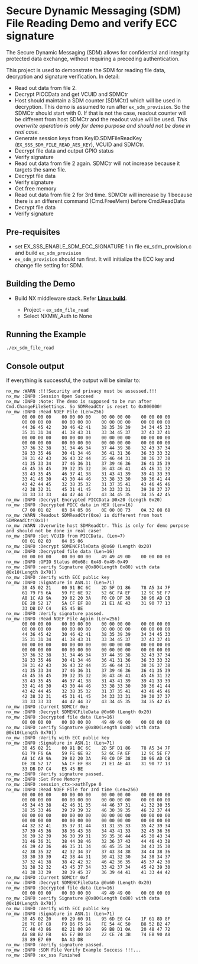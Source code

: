 # Secure Dynamic Messaging (SDM) File Reading Demo and verify ECC signature

The Secure Dynamic Messaging (SDM) allows for confidential and integrity
protected data exchange, without requiring a preceding authentication.

This project is used to demonstrate the SDM for reading file data, decryption and signature verification. In detail:

-   Read out data from file 2.
-   Decrypt PICCData and get VCUID and SDMCtr
-   Host should maintain a SDM counter (SDMCtr) which will be used in decryption.
    This demo is assumed to run after `ex_sdm_provision`. So the SDMCtr should
    start with 0. If that is not the case, readout counter will be different from host
    SDMCtr and the readout value will be used. *This overwrite operation is only for demo
    purpose and should not be done in real case.*
-   Generate session keys from KeyID.SDMFileReadKey (`EX_SSS_SDM_FILE_READ_AES_KEY`), VCUID and SDMCtr.
-   Decrypt file data and output GPIO status
-   Verify signature
-   Read out data from file 2 again. SDMCtr will not increase because it targets the same file.
-   Decrypt file data
-   Verify signature
-   Get free memory
-   Read out data from file 2 for 3rd time. SDMCtr will increase by
    1 because there is an different command (Cmd.FreeMem) before
    Cmd.ReadData
-   Decrypt file data
-   Verify signature


## Pre-requisites

-   set EX_SSS_ENABLE_SDM_ECC_SIGNATURE 1 in file ex_sdm_provision.c and build `ex_sdm_provision`
-   `ex_sdm_provision` should run first. It will initialize the ECC key and change file setting for SDM.

## Building the Demo

- Build NX middleware stack. Refer [**Linux build**](../../../../doc/linux/readme.md).

  - Project - `ex_sdm_file_read`
  - Select NXMW_Auth to None

## Running the Example

```
./ex_sdm_file_read
```

## Console output

If everything is successful, the output will be similar to:

```
nx_mw :WARN :!!!Security and privacy must be assessed.!!!
nx_mw :INFO :Session Open Succeed
nx_mw :INFO :Note: The demo is supposed to be run after Cmd.ChangeFileSettings. So SDMReadCtr is reset to 0x000000!
nx_mw :INFO :Read NDEF File (Len=256)
      00 00 00 00    00 00 00 00    00 00 00 00    00 00 00 00
      00 00 00 00    00 00 00 00    00 00 00 00    00 00 00 00
      44 36 45 42    30 46 42 41    38 35 39 39    34 34 45 33
      35 31 31 34    41 38 43 31    33 34 45 37    37 43 37 41
      00 00 00 00    00 00 00 00    00 00 00 00    00 00 00 00
      00 00 00 00    00 00 00 00    00 00 00 00    00 00 00 00
      37 36 32 38    31 34 46 34    37 44 39 38    32 43 37 34
      39 33 35 46    30 41 34 46    36 41 31 36    36 33 33 32
      39 31 42 43    36 43 32 44    35 46 44 31    38 36 37 38
      41 35 33 34    37 46 36 31    37 39 46 36    36 41 35 39
      46 45 36 45    39 32 35 32    36 43 46 41    45 46 31 32
      39 43 35 45    46 37 41 38    31 43 41 39    39 41 33 39
      33 41 46 30    43 30 44 46    33 38 33 30    39 36 41 44
      43 42 44 45    32 38 35 32    31 37 35 41    43 46 45 46
      42 38 32 31    45 31 41 45    34 33 33 31    39 30 37 37
      31 33 33 33    44 42 44 37    43 34 45 35    34 35 42 45
nx_mw :INFO :Decrypt Encrypted PICCData @0x20 (Length 0x20)
nx_mw :INFO :Decrypted PICC data in HEX (Len=16)
      C7 00 01 02    03 04 05 06    0E 00 00 73    0A 32 08 68
nx_mw :WARN :Readout SDMReadCtr(0xe) is different from host SDMReadCtr(0x1)!
nx_mw :WARN :Overwrite host SDMReadCtr. This is only for demo purpose and should not be done in real case!
nx_mw :INFO :Get VCUID from PICCData. (Len=7)
      00 01 02 03    04 05 06
nx_mw :INFO :Decrypt SDMENCFileData @0x60 (Length 0x20)
nx_mw :INFO :Decrypted file data (Len=16)
      00 00 00 00    00 00 00 00    49 49 49 00    00 00 00 00
nx_mw :INFO :GPIO Status @0x68: 0x49-0x49-0x49
nx_mw :INFO :verify Signature @0x80(Length 0x80) with data @0x10(Length 0x70))
nx_mw :INFO :Verify with ECC public key
nx_mw :INFO :Signature in ASN.1: (Len=71)
      30 45 02 21    00 91 BC 6C    2D 5F D1 86    78 A5 34 7F
      61 79 F6 6A    59 FE 6E 92    52 6C FA EF    12 9C 5E F7
      A8 1C A9 9A    39 02 20 3A    F0 C0 DF 38    30 96 AD CB
      DE 28 52 17    5A CF EF B8    21 E1 AE 43    31 90 77 13
      33 DB D7 C4    E5 45 BE
nx_mw :INFO :Verify signature passed.
nx_mw :INFO :Read NDEF File Again (Len=256)
      00 00 00 00    00 00 00 00    00 00 00 00    00 00 00 00
      00 00 00 00    00 00 00 00    00 00 00 00    00 00 00 00
      44 36 45 42    30 46 42 41    38 35 39 39    34 34 45 33
      35 31 31 34    41 38 43 31    33 34 45 37    37 43 37 41
      00 00 00 00    00 00 00 00    00 00 00 00    00 00 00 00
      00 00 00 00    00 00 00 00    00 00 00 00    00 00 00 00
      37 36 32 38    31 34 46 34    37 44 39 38    32 43 37 34
      39 33 35 46    30 41 34 46    36 41 31 36    36 33 33 32
      39 31 42 43    36 43 32 44    35 46 44 31    38 36 37 38
      41 35 33 34    37 46 36 31    37 39 46 36    36 41 35 39
      46 45 36 45    39 32 35 32    36 43 46 41    45 46 31 32
      39 43 35 45    46 37 41 38    31 43 41 39    39 41 33 39
      33 41 46 30    43 30 44 46    33 38 33 30    39 36 41 44
      43 42 44 45    32 38 35 32    31 37 35 41    43 46 45 46
      42 38 32 31    45 31 41 45    34 33 33 31    39 30 37 37
      31 33 33 33    44 42 44 37    43 34 45 35    34 35 42 45
nx_mw :INFO :Current SDMCtr 0xe
nx_mw :INFO :Decrypt SDMENCFileData @0x60 (Length 0x20)
nx_mw :INFO :Decrypted file data (Len=16)
      00 00 00 00    00 00 00 00    49 49 49 00    00 00 00 00
nx_mw :INFO :verify Signature @0x80(Length 0x80) with data @0x10(Length 0x70))
nx_mw :INFO :Verify with ECC public key
nx_mw :INFO :Signature in ASN.1: (Len=71)
      30 45 02 21    00 91 BC 6C    2D 5F D1 86    78 A5 34 7F
      61 79 F6 6A    59 FE 6E 92    52 6C FA EF    12 9C 5E F7
      A8 1C A9 9A    39 02 20 3A    F0 C0 DF 38    30 96 AD CB
      DE 28 52 17    5A CF EF B8    21 E1 AE 43    31 90 77 13
      33 DB D7 C4    E5 45 BE
nx_mw :INFO :Verify signature passed.
nx_mw :INFO :Get Free Memory
nx_mw :INFO :session_ctx->authType 0
nx_mw :INFO :Read NDEF File for 3rd time (Len=256)
      00 00 00 00    00 00 00 00    00 00 00 00    00 00 00 00
      00 00 00 00    00 00 00 00    00 00 00 00    00 00 00 00
      45 34 43 38    42 46 31 35    44 46 37 31    41 32 30 35
      38 35 33 46    39 39 39 32    46 30 39 35    46 32 37 44
      00 00 00 00    00 00 00 00    00 00 00 00    00 00 00 00
      00 00 00 00    00 00 00 00    00 00 00 00    00 00 00 00
      44 32 32 41    35 37 31 44    31 31 35 33    35 42 39 34
      37 39 45 36    38 36 43 38    34 43 41 33    32 45 36 36
      36 39 32 39    36 30 39 31    39 35 36 44    45 30 43 34
      31 46 36 31    38 44 38 46    32 36 37 43    44 46 43 38
      46 39 42 36    46 35 31 34    46 45 35 34    34 43 35 30
      42 38 35 32    42 32 34 37    37 43 34 38    34 44 38 36
      39 30 39 39    42 38 44 31    30 41 32 30    34 38 34 37
      37 32 41 38    38 42 42 32    46 42 36 35    45 37 42 30
      31 38 32 32    43 45 37 34    33 42 37 34    45 42 39 30
      41 38 33 39    38 39 45 37    36 39 44 41    41 33 44 42
nx_mw :INFO :Current SDMCtr 0xf
nx_mw :INFO :Decrypt SDMENCFileData @0x60 (Length 0x20)
nx_mw :INFO :Decrypted file data (Len=16)
      00 00 00 00    00 00 00 00    49 49 49 00    00 00 00 00
nx_mw :INFO :verify Signature @0x80(Length 0x80) with data @0x10(Length 0x70))
nx_mw :INFO :Verify with ECC public key
nx_mw :INFO :Signature in ASN.1: (Len=71)
      30 45 02 20    69 29 60 91    95 6D E0 C4    1F 61 8D 8F
      26 7C DF C8    F9 B6 F5 14    FE 54 4C 50    B8 52 B2 47
      7C 48 4D 86    02 21 00 90    99 B8 D1 0A    20 48 47 72
      A8 8B B2 FB    65 E7 B0 18    22 CE 74 3B    74 EB 90 A8
      39 89 E7 69    DA A3 DB
nx_mw :INFO :Verify signature passed.
nx_mw :INFO :SDM File Verify Example Success !!!...
nx_mw :INFO :ex_sss Finished
```
